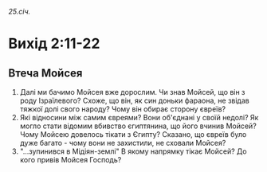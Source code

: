 
_25.січ._

# Вихід 2:11-22

## Втеча Мойсея
1. Далі ми бачимо Мойсея вже дорослим. Чи знав Мойсей, що він з роду Ізраїлевого? Схоже, що він, як син доньки фараона, не звідав тяжкої долі свого народу? Чому він обирає сторону євреїв?
2. Які відносини між самим євреями? Вони об'єднані у своїй недолі? Як могло стати відомим вбивство єгиптянина, що його вчинив Мойсей? Чому Мойсею довелось тікати з Єгипту? Сказано, що євреїв було дуже багато - чому вони не захистили, не сховали Мойсея?
3. "...зупинився в Мідіян-землі" В якому напрямку тікає Мойсей? До кого привів Мойсея Господь?
